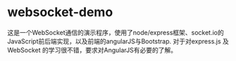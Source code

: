 # websocket-demo

这是一个WebSocket通信的演示程序，使用了node/express框架、socket.io的JavaScript前后端实现，以及前端的angularJS与Bootstrap. 对于对express.js 及 WebSocket 的学习很不错，要求对AngularJS有必要的了解。
